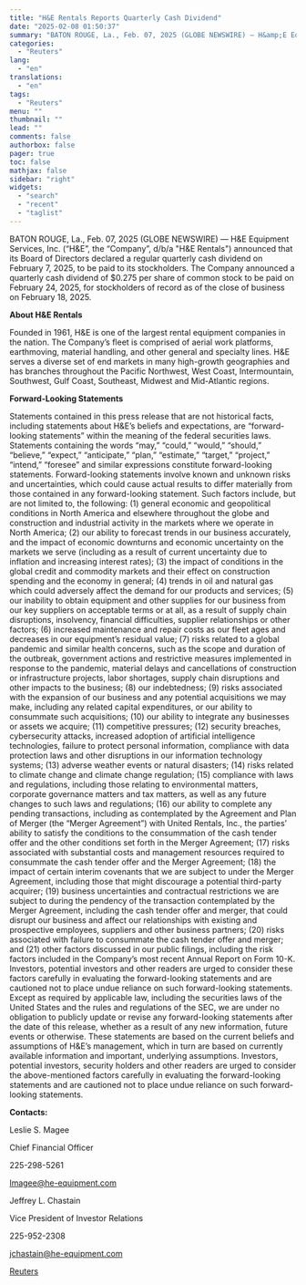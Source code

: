 ```yaml
---
title: "H&E Rentals Reports Quarterly Cash Dividend"
date: "2025-02-08 01:50:37"
summary: "BATON ROUGE, La., Feb. 07, 2025 (GLOBE NEWSWIRE) — H&amp;E Equipment Services, Inc. (“H&amp;E”, the “Company”, d/b/a \"H&amp;E Rentals\") announced that its Board of Directors declared a regular quarterly cash dividend on February 7, 2025, to be paid to its stockholders. The Company announced a quarterly cash dividend of $0.275..."
categories:
  - "Reuters"
lang:
  - "en"
translations:
  - "en"
tags:
  - "Reuters"
menu: ""
thumbnail: ""
lead: ""
comments: false
authorbox: false
pager: true
toc: false
mathjax: false
sidebar: "right"
widgets:
  - "search"
  - "recent"
  - "taglist"
---
```


BATON ROUGE, La., Feb. 07, 2025 (GLOBE NEWSWIRE) — H&E Equipment Services, Inc. (“H&E”, the “Company”, d/b/a "H&E Rentals") announced that its Board of Directors declared a regular quarterly cash dividend on February 7, 2025, to be paid to its stockholders. The Company announced a quarterly cash dividend of $0.275 per share of common stock to be paid on February 24, 2025, for stockholders of record as of the close of business on February 18, 2025.

**About H&E Rentals** 

Founded in 1961, H&E is one of the largest rental equipment companies in the nation. The Company’s fleet is comprised of aerial work platforms, earthmoving, material handling, and other general and specialty lines. H&E serves a diverse set of end markets in many high-growth geographies and has branches throughout the Pacific Northwest, West Coast, Intermountain, Southwest, Gulf Coast, Southeast, Midwest and Mid-Atlantic regions.

**Forward-Looking Statements**

Statements contained in this press release that are not historical facts, including statements about H&E’s beliefs and expectations, are “forward-looking statements” within the meaning of the federal securities laws. Statements containing the words “may,” “could,” “would,” “should,” “believe,” “expect,” “anticipate,” “plan,” “estimate,” “target,” “project,” “intend,” “foresee” and similar expressions constitute forward-looking statements. Forward-looking statements involve known and unknown risks and uncertainties, which could cause actual results to differ materially from those contained in any forward-looking statement. Such factors include, but are not limited to, the following: (1) general economic and geopolitical conditions in North America and elsewhere throughout the globe and construction and industrial activity in the markets where we operate in North America; (2) our ability to forecast trends in our business accurately, and the impact of economic downturns and economic uncertainty on the markets we serve (including as a result of current uncertainty due to inflation and increasing interest rates); (3) the impact of conditions in the global credit and commodity markets and their effect on construction spending and the economy in general; (4) trends in oil and natural gas which could adversely affect the demand for our products and services; (5) our inability to obtain equipment and other supplies for our business from our key suppliers on acceptable terms or at all, as a result of supply chain disruptions, insolvency, financial difficulties, supplier relationships or other factors; (6) increased maintenance and repair costs as our fleet ages and decreases in our equipment’s residual value; (7) risks related to a global pandemic and similar health concerns, such as the scope and duration of the outbreak, government actions and restrictive measures implemented in response to the pandemic, material delays and cancellations of construction or infrastructure projects, labor shortages, supply chain disruptions and other impacts to the business; (8) our indebtedness; (9) risks associated with the expansion of our business and any potential acquisitions we may make, including any related capital expenditures, or our ability to consummate such acquisitions; (10) our ability to integrate any businesses or assets we acquire; (11) competitive pressures; (12) security breaches, cybersecurity attacks, increased adoption of artificial intelligence technologies, failure to protect personal information, compliance with data protection laws and other disruptions in our information technology systems; (13) adverse weather events or natural disasters; (14) risks related to climate change and climate change regulation; (15) compliance with laws and regulations, including those relating to environmental matters, corporate governance matters and tax matters, as well as any future changes to such laws and regulations; (16) our ability to complete any pending transactions, including as contemplated by the Agreement and Plan of Merger (the “Merger Agreement”) with United Rentals, Inc., the parties’ ability to satisfy the conditions to the consummation of the cash tender offer and the other conditions set forth in the Merger Agreement; (17) risks associated with substantial costs and management resources required to consummate the cash tender offer and the Merger Agreement; (18) the impact of certain interim covenants that we are subject to under the Merger Agreement, including those that might discourage a potential third-party acquirer; (19) business uncertainties and contractual restrictions we are subject to during the pendency of the transaction contemplated by the Merger Agreement, including the cash tender offer and merger, that could disrupt our business and affect our relationships with existing and prospective employees, suppliers and other business partners; (20) risks associated with failure to consummate the cash tender offer and merger; and (21) other factors discussed in our public filings, including the risk factors included in the Company’s most recent Annual Report on Form 10-K. Investors, potential investors and other readers are urged to consider these factors carefully in evaluating the forward-looking statements and are cautioned not to place undue reliance on such forward-looking statements. Except as required by applicable law, including the securities laws of the United States and the rules and regulations of the SEC, we are under no obligation to publicly update or revise any forward-looking statements after the date of this release, whether as a result of any new information, future events or otherwise. These statements are based on the current beliefs and assumptions of H&E’s management, which in turn are based on currently available information and important, underlying assumptions. Investors, potential investors, security holders and other readers are urged to consider the above-mentioned factors carefully in evaluating the forward-looking statements and are cautioned not to place undue reliance on such forward-looking statements.

**Contacts:**

Leslie S. Magee

Chief Financial Officer

225-298-5261

lmagee@he-equipment.com

Jeffrey L. Chastain

Vice President of Investor Relations

225-952-2308

jchastain@he-equipment.com

[Reuters](https://www.tradingview.com/news/reuters.com,2025-02-07:newsml_GNX21SJ2j:0-h-e-rentals-reports-quarterly-cash-dividend/)
